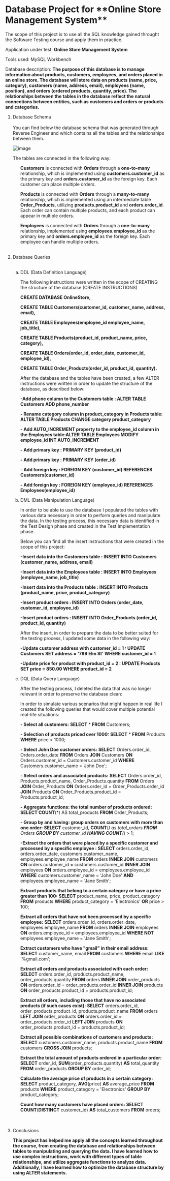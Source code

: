 <h1>Database Project for **Online Store Management System** </h1>

The scope of this project is to use all the SQL knowledge gained throught the Software Testing course and apply them in practice.

Application under test: **Online Store Management System**

Tools used: MySQL Workbench

Database description: **The purpose of this database is to manage information about products, customers, employees, and orders placed in an online store. The database will store data on products (name, price, category), customers (name, address, email), employees (name, position), and orders (ordered products, quantity, price). The relationships between the tables in the database reflect the natural connections between entities, such as customers and orders or products and categories.**

<ol>
<li>Database Schema </li>
<br>
You can find below the database schema that was generated through Reverse Engineer and which contains all the tables and the relationships between them.

![image](https://github.com/user-attachments/assets/e2de61f2-3163-4479-94d0-040a1c9b6310)


The tables are connected in the following way:

<ul>
  
**Customers** is connected with **Orders** through a **one-to-many** relationship, which is implemented using **customers.customer_id** as the primary key and **orders.customer_id** as the foreign key. Each customer can place multiple orders.

**Products** is connected with **Orders** through a **many-to-many** relationship, which is implemented using an intermediate table **Order_Products**, utilizing **products.product_id** and **orders.order_id**. Each order can contain multiple products, and each product can appear in multiple orders.

**Employees** is connected with **Orders** through a **one-to-many** relationship, implemented using **employees.employee_id** as the primary key and **orders.employee_id** as the foreign key. Each employee can handle multiple orders.

</ul><br>

<li>Database Queries</li><br>

<ol type="a">
  <li>DDL (Data Definition Language)</li>

  The following instructions were written in the scope of CREATING the structure of the database (CREATE INSTRUCTIONS)

  **CREATE DATABASE OnlineStore,** 
  
  **CREATE TABLE Customers(customer_id, customer_name, address, email),**
    
  **CREATE TABLE Employees(employee_id employee_name, job_title),**
    
  **CREATE TABLE Products(product_id, product_name, price, category),**
    
  **CREATE TABLE Orders(order_id, order_date, customer_id, employee_id),**
    
  **CREATE TABLE Order_Products(order_id, product_id, quantity).** 
   
    

  After the database and the tables have been created, a few ALTER instructions were written in order to update the structure of the database, as described below:

  **-Add phone column to the Customers table : ALTER TABLE Customers ADD phone_number**
  
 **- Rename category column in product_category in Products table: ALTER TABLE Products CHANGE category product_category**
 
 **- Add AUTO_INCREMENT property to the employee_id column in the Employees table:ALTER TABLE Employees MODIFY employee_id INT AUTO_INCREMENT**
 
 **- Add primary key : PRIMARY KEY (product_id)**
 
 **- Add primary key : PRIMARY KEY (order_id)**
 
 **- Add foreign key : FOREIGN KEY (customer_id) REFERENCES Customers(customer_id)**
 
 **- Add foreign key : FOREIGN KEY (employee_id) REFERENCES Employees(employee_id)**
 
 
  
  <li>DML (Data Manipulation Language)</li>

  In order to be able to use the database I populated the tables with various data necessary in order to perform queries and manipulate the data. 
  In the testing process, this necessary data is identified in the Test Design phase and created in the Test Implementation phase. 

  Below you can find all the insert instructions that were created in the scope of this project:

  **-Insert data into the Customers table : INSERT INTO Customers (customer_name, address, email)**
  
  **-Insert data into the Employees table : INSERT INTO Employees (employee_name, job_title)**
  
  **-Insert data into the Products table : INSERT INTO Products (product_name, price, product_category)**

  **-Insert product orders : INSERT INTO Orders (order_date, customer_id, employee_id)**
  
  **-Insert product orders : INSERT INTO Order_Products (order_id, product_id, quantity)**


  After the insert, in order to prepare the data to be better suited for the testing process, I updated some data in the following way:

 **-Update customer address with customer_id = 1 : UPDATE Customers SET address = '789 Elm St' WHERE customer_id = 1**

 **-Update price for product with product_id = 2 : UPDATE Products SET price = 850.00 WHERE product_id = 2**


  <li>DQL (Data Query Language)</li>

After the testing process, I deleted the data that was no longer relevant in order to preserve the database clean: 




In order to simulate various scenarios that might happen in real life I created the following queries that would cover multiple potential real-life situations:

**- Select all customers:**  **SELECT** * **FROM** Customers;

**- Selection of products priced over 1000:**  **SELECT** * **FROM** Products **WHERE** price > 1000;

**- Select John Doe customer orders:** 
**SELECT** Orders.order_id, Orders.order_date **FROM** Orders
**JOIN** Customers **ON** Orders.customer_id = Customers.customer_id
**WHERE** Customers.customer_name = 'John Doe';

**- Select orders and associated products:** 
**SELECT** Orders.order_id, Products.product_name, Order_Products.quantity **FROM** Orders
**JOIN** Order_Products **ON** Orders.order_id = Order_Products.order_id
**JOIN** Products **ON** Order_Products.product_id = Products.product_id;

**- Aggregate functions: the total number of products ordered:** 
**SELECT COUNT**(*) AS total_products **FROM** Order_Products;

**- Group by and having: group orders on customers with more than one order:**
**SELECT** customer_id, **COUNT**(*) as total_orders 
**FROM** Orders
**GROUP BY** customer_id
**HAVING COUNT**(*) > 1;

**-Extract the orders that were placed by a specific customer and processed by a specific employee :**
**SELECT** orders.order_id, orders.order_date, customers.customer_name, employees.employee_name **FROM** orders
**INNER JOIN** customers **ON** orders.customer_id = customers.customer_id
**INNER JOIN** employees **ON** orders.employee_id = employees.employee_id
**WHERE** customers.customer_name = 'John Doe' **AND** employees.employee_name = 'Jane Smith';

**Extract products that belong to a certain category or have a price greater than 100:**
**SELECT** product_name, price, product_category
**FROM** products
**WHERE** product_category = 'Electronics' **OR** price > 100;

**Extract all orders that have not been processed by a specific employee:**
**SELECT** orders.order_id, orders.order_date, employees.employee_name
**FROM** orders
**INNER JOIN** employees **ON** orders.employee_id = employees.employee_id
**WHERE NOT** employees.employee_name = 'Jane Smith';

**Extract customers who have "gmail" in their email address:**
**SELECT** customer_name, email
**FROM** customers
**WHERE** email **LIKE** '%gmail.com';

**Extract all orders and products associated with each order:**
**SELECT** orders.order_id, products.product_name, order_products.quantity
**FROM** orders
**INNER JOIN** order_products **ON** orders.order_id = order_products.order_id
**INNER JOIN** products **ON** order_products.product_id = products.product_id;

**Extract all orders, including those that have no associated products (if such cases exist):**
**SELECT** orders.order_id, order_products.product_id, products.product_name
**FROM** orders
**LEFT JOIN** order_products **ON** orders.order_id = order_products.order_id
**LEFT JOIN** products **ON** order_products.product_id = products.product_id;

**Extract all possible combinations of customers and products:**
**SELECT** customers.customer_name, products.product_name
**FROM** customers
**CROSS JOIN** products;

**Extract the total amount of products ordered in a particular order:**
**SELECT** order_id, **SUM**(order_products.quantity) **AS** total_quantity
**FROM** order_products
**GROUP BY** order_id;

**Calculate the average price of products in a certain category:**
**SELECT** product_category, **AVG**(price) **AS** average_price
**FROM** products
**WHERE** product_category = 'Electronics'
**GROUP BY** product_category;

**Count how many customers have placed orders:**
**SELECT COUNT**(**DISTINCT** customer_id) **AS** total_customers
**FROM** orders;

<br>
<br>

</ol>

<li>Conclusions</li>

**This project has helped me apply all the concepts learned throughout the course, from creating the database and relationships between tables to manipulating and querying the data. I have learned how to use complex instructions, work with different types of table relationships, and utilize aggregate functions to analyze data. Additionally, I have learned how to optimize the database structure by using ALTER statements.**

</ol>
